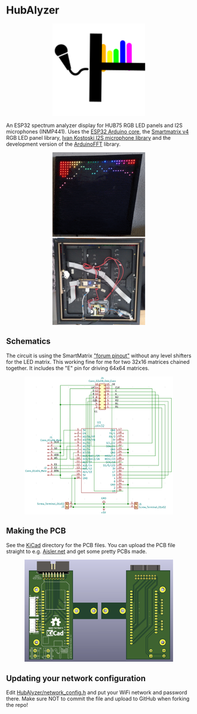 # HubAlyzer

<p align="center">
    <img src="logo.svg" width=50%;" title="Logo">
</p>

An ESP32 spectrum analyzer display for HUB75 RGB LED panels and I2S microphones (INMP441). Uses the [ESP32 Arduino core](https://github.com/espressif/arduino-esp32), the [Smartmatrix v4](https://github.com/pixelmatix/SmartMatrix) RGB LED panel library, [Ivan Kostoski I2S microphone library](https://github.com/ikostoski/esp32-i2s-slm) and the development version of the [ArduinoFFT](https://github.com/kosme/arduinoFFT/tree/develop) library.

<p align="center">
    <span>
        <img src="animation.gif" width=50%;" title="animation">
        <img src="back.jpg" width=50%;" title="back">
    </span>
</p>

## Schematics

The circuit is using the SmartMatrix ["forum pinout"](https://github.com/pixelmatix/SmartMatrix/blob/fdb60faf8b140326c75761ac29970e48ac9cc6db/src/MatrixHardware_ESP32_V0.h#L208) without any level shifters for the LED matrix. This working fine for me for two 32x16 matrices chained together. It includes the "E" pin for driving 64x64 matrices.

<p align="center">
    <span>
        <img src="schematics.png" width=80%;" title="schematics">
    </span>
</p>

## Making the PCB

See the [KiCad](KiCad) directory for the PCB files. You can upload the PCB file straight to e.g. [Aisler.net](Aisler.net) and get some pretty PCBs made.

<p align="center">
    <span>
        <img src="pcb.jpg" width=80%;" title="pcb">
    </span>
</p>

## Updating your network configuration

Edit [HubAlyzer/network_config.h](HubAlyzer/network_config.h) and put your WiFi network and password there. Make sure NOT to commit the file and upload to GitHub when forking the repo!
